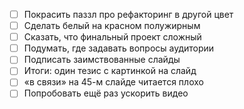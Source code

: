 * [ ] Покрасить паззл про рефакторинг в другой цвет
* [ ] Сделать белый на красном полужирным
* [ ] Сказать, что финальный проект сложный
* [ ] Подумать, где задавать вопросы аудитории
* [ ] Подписать заимствованные слайды
* [ ] Итоги: один тезис с картинкой на слайд
* [ ] «в связи» на 45-м слайде читается плохо
* [ ] Попробовать ещё раз ускорить видео
